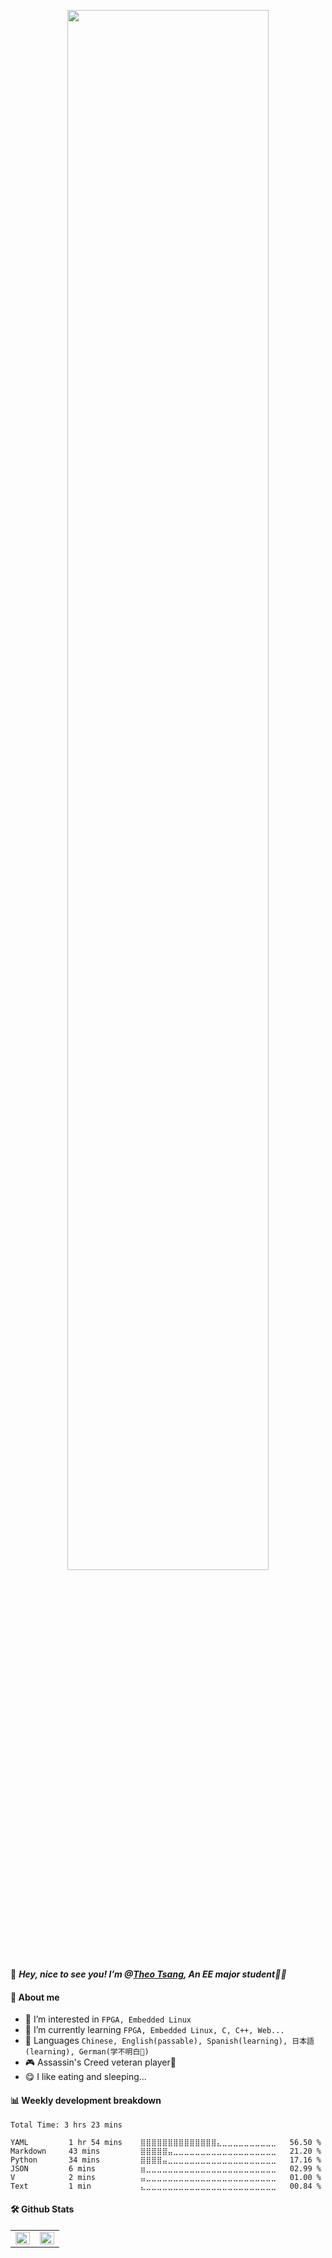 <p align="center"><a href="https://shzeng.cn/"><img width="80%" src="https://shzeng.cn/img/github_hello.png" /></a></p>

👋 <em><b>Hey, nice to see you! I’m @[Theo Tsang](https://shzeng.cn/), An EE major student</b>👨‍🎓 </em>

#### **🧙‍ About me**
- 👀 I’m interested in `FPGA, Embedded Linux`
- 🌱 I’m currently learning `FPGA, Embedded Linux, C, C++, Web...`
- 📜 Languages `Chinese, English(passable), Spanish(learning), 日本語(learning), German(学不明白🤣)`
- 🎮 Assassin's Creed veteran player🥇
- 😋 I like eating and sleeping...


#### **📊 Weekly development breakdown**
<!--START_SECTION:waka-->

```text
Total Time: 3 hrs 23 mins

YAML         1 hr 54 mins    ⣿⣿⣿⣿⣿⣿⣿⣿⣿⣿⣿⣿⣿⣿⣄⣀⣀⣀⣀⣀⣀⣀⣀⣀⣀   56.50 %
Markdown     43 mins         ⣿⣿⣿⣿⣿⣤⣀⣀⣀⣀⣀⣀⣀⣀⣀⣀⣀⣀⣀⣀⣀⣀⣀⣀⣀   21.20 %
Python       34 mins         ⣿⣿⣿⣿⣤⣀⣀⣀⣀⣀⣀⣀⣀⣀⣀⣀⣀⣀⣀⣀⣀⣀⣀⣀⣀   17.16 %
JSON         6 mins          ⣶⣀⣀⣀⣀⣀⣀⣀⣀⣀⣀⣀⣀⣀⣀⣀⣀⣀⣀⣀⣀⣀⣀⣀⣀   02.99 %
V            2 mins          ⣤⣀⣀⣀⣀⣀⣀⣀⣀⣀⣀⣀⣀⣀⣀⣀⣀⣀⣀⣀⣀⣀⣀⣀⣀   01.00 %
Text         1 min           ⣄⣀⣀⣀⣀⣀⣀⣀⣀⣀⣀⣀⣀⣀⣀⣀⣀⣀⣀⣀⣀⣀⣀⣀⣀   00.84 %
```

<!--END_SECTION:waka-->


#### **🛠 Github Stats**
<table><tr><td valign="top" width="50%">
  
<img src="https://github-readme-stats.vercel.app/api?username=Theo-Tsang&show_icons=true&count_private=true&hide_border=true&line_height=40" align="left" style="width: 100%" />
  
</td><td valign="top" width="50%">
<div align="center">
  
<img src="https://rishavanand.github.io/static/images/greetings.gif" align="center" style="width: 100%" />
  
</div>  
</td></tr></table>  

<!---
Theo-Tsang/Theo-Tsang is a ✨ special ✨ repository because its `README.md` (this file) appears on your GitHub profile.
You can click the Preview link to take a look at your changes.
--->
